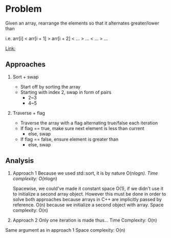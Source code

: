 # Problem

Given an array, rearrange the elements so that it alternates greater/lower than

i.e.
arr\[i\] \< arr\[i + 1\] > arr\[i + 2\] \< ... > ... \< ... > ...

[Link:](https://www.geeksforgeeks.org/convert-array-into-zig-zag-fashion/)

## Approaches

1. Sort + swap

   - Start off by sorting the array
   - Starting with index 2, swap in form of pairs
     - 2~3
     - 4~5

1. Traverse + flag

   - Traverse the array with a flag alternating true/false each iteration
   - If flag == true, make sure next element is less than current
     - else, swap
   - If flag == false, ensure element is greater than
     - else, swap

## Analysis

1. Approach 1
   Because we used std::sort, it is by nature O(n*logn).
   Time complexity: O(n*logn)

   Spacewise, we could've made it constant space O(1), if we didn't use it to initialize a second array object.
   However this must be done in order to solve both approaches because arrays in C++ are implicitly passed by reference.
   O(n) because we initialize a second object with array.
   Space complexity: O(n)

1. Approach 2
   Only one iteration is made thus...
   Time Complexity: O(n)

Same argument as in approach 1
Space complexity: O(n)
